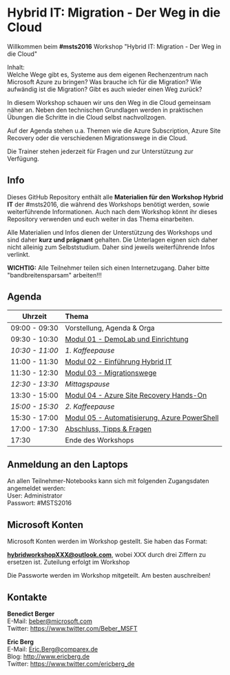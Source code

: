 # Hybrid IT: Migration - Der Weg in die Cloud

Willkommen beim **#msts2016** Workshop "Hybrid IT: Migration - Der Weg in die Cloud"  

Inhalt:  
Welche Wege gibt es, Systeme aus dem eigenen Rechenzentrum nach Microsoft Azure zu bringen? Was brauche ich für die Migration? Wie aufwändig ist die Migration? Gibt es auch wieder einen Weg zurück?  

In diesem Workshop schauen wir uns den Weg in die Cloud gemeinsam näher an. Neben den technischen Grundlagen werden in praktischen Übungen die Schritte in die Cloud selbst nachvollzogen.  

Auf der Agenda stehen u.a. Themen wie die Azure Subscription, Azure Site Recovery oder die verschiedenen Migrationswege in die Cloud.   

Die Trainer stehen jederzeit für Fragen und zur Unterstützung zur Verfügung. 

## Info

Dieses GitHub Repository enthält alle **Materialien für den Workshop Hybrid IT** der #msts2016, die während des Workshops benötigt werden, sowie weiterführende Informationen. Auch nach dem Workshop könnt ihr dieses Repository verwenden und euch weiter in das Thema einarbeiten.

Alle Materialien und Infos dienen der Unterstützung des Workshops und sind daher **kurz und prägnant** gehalten. Die Unterlagen eignen sich daher nicht alleinig zum Selbststudium. Daher sind jeweils weiterführende Infos verlinkt.

**WICHTIG:**
Alle Teilnehmer teilen sich einen Internetzugang. Daher bitte "bandbreitensparsam" arbeiten!!!

## Agenda

Uhrzeit         | Thema
----------------|:-----------------------------
09:00 - 09:30   | Vorstellung, Agenda & Orga
09:30 - 10:30   | [Modul 01 - DemoLab und Einrichtung](Modul01/)
*10:30 - 11:00* | *1. Kaffeepause*
11:00 - 11:30   | [Modul 02 - Einführung Hybrid IT](Modul02/)
11:30 - 12:30   | [Modul 03 - Migrationswege](Modul03/)
*12:30 - 13:30* | *Mittagspause*
13:30 - 15:00   | [Modul 04 - Azure Site Recovery Hands-On](Modul04/)
*15:00 - 15:30* | *2. Kaffeepause*
15:30 - 17:00   | [Modul 05 - Automatisierung, Azure PowerShell](Modul05/)
17:00 - 17:30   | [Abschluss, Tipps & Fragen](Modul06/)
17:30           | Ende des Workshops

## Anmeldung an den Laptops

An allen Teilnehmer-Notebooks kann sich mit folgenden Zugangsdaten angemeldet werden:  
User: Administrator  
Passwort: #MSTS2016  

## Microsoft Konten

Microsoft Konten werden im Workshop gestellt. Sie haben das Format:

**hybridworkshopXXX@outlook.com**, wobei XXX durch drei Ziffern zu ersetzen ist. Zuteilung erfolgt im Workshop

Die Passworte werden im Workshop mitgeteilt. Am besten auschreiben!

## Kontakte
**Benedict Berger**  
E-Mail: beber@microsoft.com  
Twitter: https://www.twitter.com/Beber_MSFT  

**Eric Berg**  
E-Mail: Eric.Berg@comparex.de  
Blog: http://www.ericberg.de  
Twitter: https://www.twitter.com/ericberg_de  

